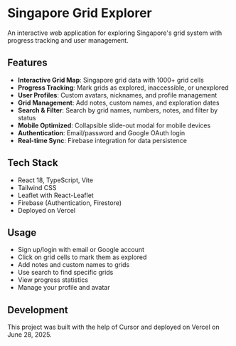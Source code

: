 # Singapore Grid Explorer

An interactive web application for exploring Singapore's grid system with progress tracking and user management.

## Features

- **Interactive Grid Map**: Singapore grid data with 1000+ grid cells
- **Progress Tracking**: Mark grids as explored, inaccessible, or unexplored
- **User Profiles**: Custom avatars, nicknames, and profile management
- **Grid Management**: Add notes, custom names, and exploration dates
- **Search & Filter**: Search by grid names, numbers, notes, and filter by status
- **Mobile Optimized**: Collapsible slide-out modal for mobile devices
- **Authentication**: Email/password and Google OAuth login
- **Real-time Sync**: Firebase integration for data persistence

## Tech Stack

- React 18, TypeScript, Vite
- Tailwind CSS
- Leaflet with React-Leaflet
- Firebase (Authentication, Firestore)
- Deployed on Vercel

## Usage

- Sign up/login with email or Google account
- Click on grid cells to mark them as explored
- Add notes and custom names to grids
- Use search to find specific grids
- View progress statistics
- Manage your profile and avatar

## Development

This project was built with the help of Cursor and deployed on Vercel on June 28, 2025.